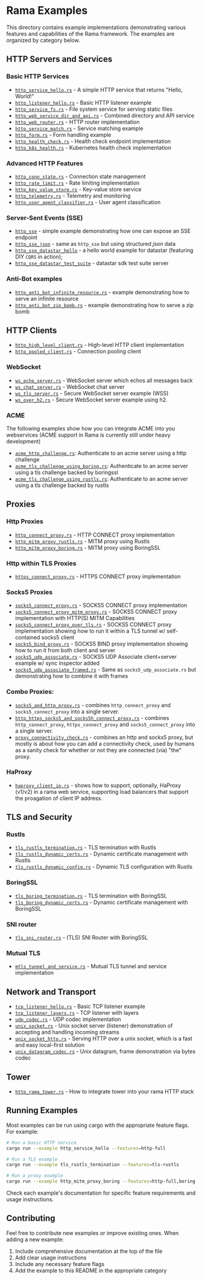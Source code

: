 # Rama Examples

This directory contains example implementations demonstrating various features and capabilities of the Rama framework. The examples are organized by category below.

## HTTP Servers and Services

### Basic HTTP Services
- [`http_service_hello.rs`](./http_service_hello.rs) - A simple HTTP service that returns "Hello, World!"
- [`http_listener_hello.rs`](./http_listener_hello.rs) - Basic HTTP listener example
- [`http_service_fs.rs`](./http_service_fs.rs) - File system service for serving static files
- [`http_web_service_dir_and_api.rs`](./http_web_service_dir_and_api.rs) - Combined directory and API service
- [`http_web_router.rs`](./http_web_router.rs) - HTTP router implementation
- [`http_service_match.rs`](./http_service_match.rs) - Service matching example
- [`http_form.rs`](./http_form.rs) - Form handling example
- [`http_health_check.rs`](./http_health_check.rs) - Health check endpoint implementation
- [`http_k8s_health.rs`](./http_k8s_health.rs) - Kubernetes health check implementation

### Advanced HTTP Features
- [`http_conn_state.rs`](./http_conn_state.rs) - Connection state management
- [`http_rate_limit.rs`](./http_rate_limit.rs) - Rate limiting implementation
- [`http_key_value_store.rs`](./http_key_value_store.rs) - Key-value store service
- [`http_telemetry.rs`](./http_telemetry.rs) - Telemetry and monitoring
- [`http_user_agent_classifier.rs`](./http_user_agent_classifier.rs) - User agent classification

### Server-Sent Events (SSE)
- [`http_sse`](./http_sse.rs) - simple example demonstrating how one can expose an SSE endpoint
- [`http_sse_json`](./http_sse_json.rs) - same as `http_sse` but using structured _json_ data
- [`http_sse_datastar_hello`](./http_sse_datastar_hello.rs) - a hello world example for datastar (featuring DIY `CQRS` in action);
- [`http_sse_datastar_test_suite`](./http_sse_datastar_test_suite.rs) - datastar sdk test suite server

### Anti-Bot examples

- [`http_anti_bot_infinite_resource.rs`](./http_anti_bot_infinite_resource.rs) - example demonstrating how to serve an infinite resource
- [`http_anti_bot_zip_bomb.rs`](./http_anti_bot_zip_bomb.rs) - example demonstrating how to serve a zip bomb

## HTTP Clients
- [`http_high_level_client.rs`](./http_high_level_client.rs) - High-level HTTP client implementation
- [`http_pooled_client.rs`](./http_pooled_client.rs) - Connection pooling client

### WebSocket
- [`ws_echo_server.rs`](./ws_echo_server.rs) - WebSocket server which echos all messages back
- [`ws_chat_server.rs`](./ws_chat_server.rs) - WebSocket chat server
- [`ws_tls_server.rs`](./ws_tls_server.rs) - Secure WebSocket server example (WSS)
- [`ws_over_h2.rs`](./ws_over_h2.rs) - Secure WebSocket server example using h2.

### ACME
The following examples show how you can integrate ACME into you webservices (ACME support in Rama is currently still under heavy development)
- [`acme_http_challenge.rs`](./acme_http_challenge.rs): Authenticate to an acme server using a http challenge
- [`acme_tls_challenge_using_boring.rs`](./acme_tls_challenge_using_boring.rs): Authenticate to an acme server using a tls challenge backed by boringssl
- [`acme_tls_challenge_using_rustls.rs`](./acme_tls_challenge_using_rustls.rs): Authenticate to an acme server using a tls challenge backed by rustls

## Proxies

### Http Proxies

- [`http_connect_proxy.rs`](./http_connect_proxy.rs) - HTTP CONNECT proxy implementation
- [`http_mitm_proxy_rustls.rs`](./http_mitm_proxy_rustls.rs) - MITM proxy using Rustls
- [`http_mitm_proxy_boring.rs`](./http_mitm_proxy_boring.rs) - MITM proxy using BoringSSL

### Http within TLS Proxies

- [`https_connect_proxy.rs`](./https_connect_proxy.rs) - HTTPS CONNECT proxy implementation

### Socks5 Proxies

- [`socks5_connect_proxy.rs`](./socks5_connect_proxy.rs) - SOCKS5 CONNECT proxy implementation
- [`socks5_connect_proxy_mitm_proxy.rs`](./socks5_connect_proxy_mitm_proxy.rs) -
  SOCKS5 CONNECT proxy implementation with HTTP(S) MITM Capabilities
- [`socks5_connect_proxy_over_tls.rs`](./socks5_connect_proxy_over_tls.rs) -
  SOCKS5 CONNECT proxy implementation showing how to run it within a TLS tunnel w/ self-contained socks5 client
- [`socks5_bind_proxy.rs`](./socks5_bind_proxy.rs) -
  SOCKS5 BIND proxy implementation showing how to run it from both client and server
- [`socks5_udp_associate.rs`](./socks5_udp_associate.rs) -
  SOCKS5 UDP Associate client+server example w/ sync inspector added
- [`socks5_udp_associate_framed.rs`](./socks5_udp_associate_framed.rs) -
  Same as `socks5_udp_associate.rs` but demonstrating how to combine it with frames

### Combo Proxies:

- [`socks5_and_http_proxy.rs`](./socks5_and_http_proxy.rs) -
  combines `http_connect_proxy` and `socks5_connect_proxy` into a single server.
- [`http_https_socks5_and_socks5h_connect_proxy.rs`](./http_https_socks5_and_socks5h_connect_proxy.rs) -
  combines `http_connect_proxy`, `https_connect_proxy` and `socks5_connect_proxy` into a single server.
- [`proxy_connectivity_check.rs`](./proxy_connectivity_check.rs) -
  combines an http and socks5 proxy, but mostly is about how you can add a connectivity check,
  used by humans as a sanity check for whether or not they are connected (via) "the" proxy.

### HaProxy

- [`haproxy_client_ip.rs`](./haproxy_client_ip.rs) -
  shows how to support, optionally, HaProxy (v1/v2) in a rama web service,
  supporting load balancers that support the proagation of client IP address.

## TLS and Security

### Rustls
- [`tls_rustls_termination.rs`](./tls_rustls_termination.rs) - TLS termination with Rustls
- [`tls_rustls_dynamic_certs.rs`](./tls_rustls_dynamic_certs.rs) - Dynamic certificate management with Rustls
- [`tls_rustls_dynamic_config.rs`](./tls_rustls_dynamic_config.rs) - Dynamic TLS configuration with Rustls

### BoringSSL
- [`tls_boring_termination.rs`](./tls_boring_termination.rs) - TLS termination with BoringSSL
- [`tls_boring_dynamic_certs.rs`](./tls_boring_dynamic_certs.rs) - Dynamic certificate management with BoringSSL

### SNI router

- [`tls_sni_router.rs`](./tls_sni_router.rs) - (TLS) SNI Router with BoringSSL

### Mutual TLS
- [`mtls_tunnel_and_service.rs`](./mtls_tunnel_and_service.rs) - Mutual TLS tunnel and service implementation

## Network and Transport
- [`tcp_listener_hello.rs`](./tcp_listener_hello.rs) - Basic TCP listener example
- [`tcp_listener_layers.rs`](./tcp_listener_layers.rs) - TCP listener with layers
- [`udp_codec.rs`](./udp_codec.rs) - UDP codec implementation
- [`unix_socket.rs`](./unix_socket.rs) - Unix socket server (listener) demonstration of accepting and handling incoming streams
- [`unix_socket_http.rs`](./unix_socket_http.rs) - Serving HTTP over a unix socket, which is a fast and easy local-first solution
- [`unix_datagram_codec.rs`](./unix_datagram_codec.rs) - Unix datagram, frame demonstration via bytes codec

## Tower
- [`http_rama_tower.rs`](./http_rama_tower.rs) - How to integrate tower into your rama HTTP stack

## Running Examples

Most examples can be run using cargo with the appropriate feature flags. For example:

```bash
# Run a basic HTTP service
cargo run --example http_service_hello --features=http-full

# Run a TLS example
cargo run --example tls_rustls_termination --features=tls-rustls

# Run a proxy example
cargo run --example http_mitm_proxy_boring --features=http-full,boring
```

Check each example's documentation for specific feature requirements and usage instructions.

## Contributing

Feel free to contribute new examples or improve existing ones. When adding a new example:

1. Include comprehensive documentation at the top of the file
2. Add clear usage instructions
3. Include any necessary feature flags
4. Add the example to this README in the appropriate category
